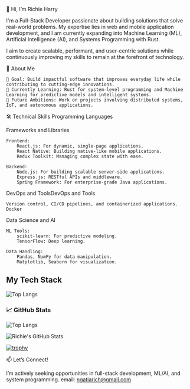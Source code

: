 👋 Hi, I’m Richie Harry

I'm a Full-Stack Developer passionate about building solutions that solve real-world problems. My expertise lies in web and mobile application development, and I am currently expanding into Machine Learning (ML), Artificial Intelligence (AI), and Systems Programming with Rust.

I aim to create scalable, performant, and user-centric solutions while continuously improving my skills to remain at the forefront of technology.

🌟 About Me

    🎯 Goal: Build impactful software that improves everyday life while contributing to cutting-edge innovations.
    🌱 Currently Learning: Rust for system-level programming and Machine Learning for predictive models and intelligent systems.
    🚀 Future Ambitions: Work on projects involving distributed systems, IoT, and autonomous applications.

🛠️ Technical Skills
Programming Languages

Frameworks and Libraries

    Frontend:
        React.js: For dynamic, single-page applications.
        React Native: Building native-like mobile applications.
        Redux Toolkit: Managing complex state with ease.

    Backend:
        Node.js: For building scalable server-side applications.
        Express.js: RESTful APIs and middleware.
        Spring Framework: For enterprise-grade Java applications.
        
DevOps and ToolsDevOps and Tools


    Version control, CI/CD pipelines, and containerized applications.
    Docker

Data Science and AI

    ML Tools:
        scikit-learn: For predictive modeling.
        TensorFlow: Deep learning.

    Data Handling:
        Pandas, NumPy for data manipulation.
        Matplotlib, Seaborn for visualization.


## My Tech Stack

![Top Langs](https://github-readme-stats.vercel.app/api/top-langs/?username=richie-harry&show_icons=true&locale=en&layout=compact)



### 📈 GitHub Stats

![Top Langs](https://github-readme-stats.vercel.app/api/top-langs/?username=richie-harry&show_icons=true&locale=en&layout=compact)

![Richie's GitHub Stats](https://github-readme-stats.vercel.app/api?username=richie-harry&show_icons=true&theme=radical&count_private=true&include_all_commits=true)

[![trophy](https://github-profile-trophy.vercel.app/?username=richie-harry)](https://github.com/ryo-ma/github-profile-trophy)

📫 Let’s Connect!

I’m actively seeking opportunities in full-stack development, ML/AI, and system programming. 
email: ngatiarich@gmail.com

<!---
richie-harry/richie-harry is a ✨ special ✨ repository because its `README.md` (this file) appears on your GitHub profile.
You can click the Preview link to take a look at your changes.
--->
